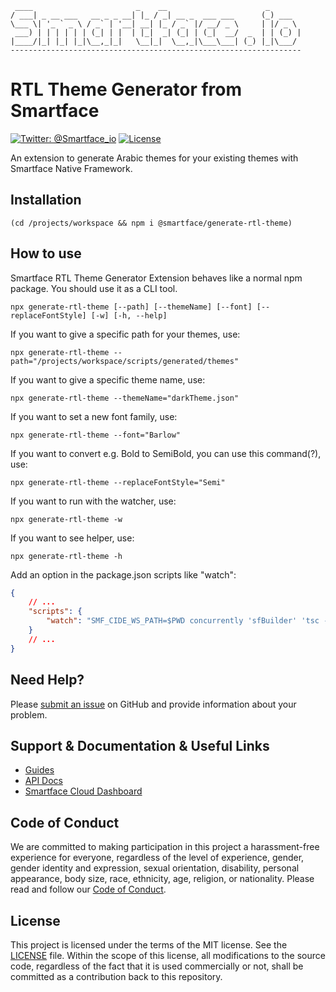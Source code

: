 
     ____                       _    __                      _       
    / ___| _ __ ___   __ _ _ __| |_ / _| __ _  ___ ___      (_) ___  
    \___ \| '_ ` _ \ / _` | '__| __| |_ / _` |/ __/ _ \     | |/ _ \ 
     ___) | | | | | | (_| | |  | |_|  _| (_| | (_|  __/  _  | | (_) |
    |____/|_| |_| |_|\__,_|_|   \__|_|  \__,_|\___\___| (_) |_|\___/ 
    -----------------------------------------------------------------

# RTL Theme Generator from Smartface
[![Twitter: @Smartface_io](https://img.shields.io/badge/contact-@Smartface_io-blue.svg?style=flat)](https://twitter.com/smartface_io)
[![License](https://img.shields.io/badge/license-MIT-green.svg?style=flat)](https://raw.githubusercontent.com/smartface/generate-rtl-theme/master/LICENSE)

An extension to generate Arabic themes for your existing themes with Smartface Native Framework.

## Installation
```shell
(cd /projects/workspace && npm i @smartface/generate-rtl-theme)
```
## How to use
Smartface RTL Theme Generator Extension behaves like a normal npm package. You should use it as a CLI tool.

```shell
npx generate-rtl-theme [--path] [--themeName] [--font] [--replaceFontStyle] [-w] [-h, --help]
```

If you want to give a specific path for your themes, use:
```shell
npx generate-rtl-theme --path="/projects/workspace/scripts/generated/themes"
```

If you want to give a specific theme name, use:
```shell
npx generate-rtl-theme --themeName="darkTheme.json"
```

If you want to set a new font family, use:
```shell
npx generate-rtl-theme --font="Barlow"
```

If you want to convert e.g. Bold to SemiBold, you can use this command(?), use:
```shell
npx generate-rtl-theme --replaceFontStyle="Semi"
```

If you want to run with the watcher, use:
```shell
npx generate-rtl-theme -w
```

If you want to see helper, use:
```shell
npx generate-rtl-theme -h
```

Add an option in the package.json scripts like "watch":
```json
{
    // ...
    "scripts": {
        "watch": "SMF_CIDE_WS_PATH=$PWD concurrently 'sfBuilder' 'tsc -w' 'generatertltheme -w'"
    }
    // ...
}
```

## Need Help?

Please [submit an issue](https://github.com/smartface/generate-rtl-theme/issues) on GitHub and provide information about your problem.

## Support & Documentation & Useful Links
- [Guides](https://docs.smartface.io/)
- [API Docs](http://ref.smartface.io/)
- [Smartface Cloud Dashboard](https://ide.smartface.io)

## Code of Conduct
We are committed to making participation in this project a harassment-free experience for everyone, regardless of the level of experience, gender, gender identity and expression, sexual orientation, disability, personal appearance, body size, race, ethnicity, age, religion, or nationality.
Please read and follow our [Code of Conduct](./CODE_OF_CONDUCT.md).

## License

This project is licensed under the terms of the MIT license. See the [LICENSE](./LICENSE) file. Within the scope of this license, all modifications to the source code, regardless of the fact that it is used commercially or not, shall be committed as a contribution back to this repository.
